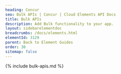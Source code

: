 ```yaml
---
heading: Concur
seo: Bulk APIs | Concur | Cloud Elements API Docs
title: Bulk APIs
description: Add Bulk functionality to your app.
layout: sidebarelementdoc
breadcrumbs: /docs/elements.html
elementId: 3129
parent: Back to Element Guides
order: 30
sitemap: false
---
```


{% include bulk-apis.md %}

